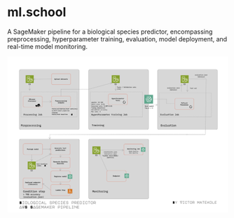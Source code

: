 # ml.school

A SageMaker pipeline for a biological species predictor, encompassing preprocessing, hyperparameter training, evaluation, model deployment, and real-time model monitoring.

![End-End SageMaker ML Pipeline](architecture.png)